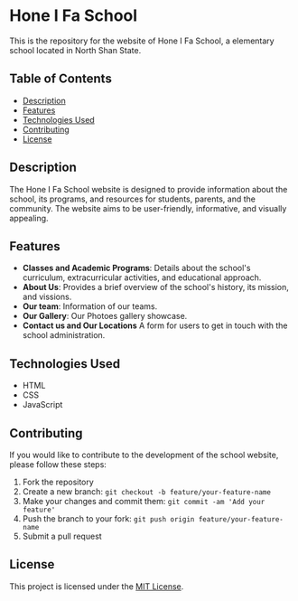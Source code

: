 # Hone I Fa School 

This is the repository for the website of Hone I Fa School, a elementary school located in North Shan State.

## Table of Contents
- [Description](#description)
- [Features](#features)
- [Technologies Used](#technologies-used)
- [Contributing](#contributing)
- [License](#license)

## Description
The Hone I Fa School website is designed to provide information about the school, its programs, and resources for students, parents, and the community. The website aims to be user-friendly, informative, and visually appealing.

## Features

- **Classes and Academic Programs**: Details about the school's curriculum, extracurricular activities, and educational approach.
- **About Us**: Provides a brief overview of the school's history, its mission, and vissions.
- **Our team**: Information of our teams.
- **Our Gallery**: Our Photoes gallery showcase.
- **Contact us and Our Locations** A form for users to get in touch with the school administration.

## Technologies Used
- HTML
- CSS
- JavaScript

## Contributing
If you would like to contribute to the development of the school website, please follow these steps:

1. Fork the repository
2. Create a new branch: `git checkout -b feature/your-feature-name`
3. Make your changes and commit them: `git commit -am 'Add your feature'`
4. Push the branch to your fork: `git push origin feature/your-feature-name`
5. Submit a pull request

## License
This project is licensed under the [MIT License](LICENSE).
